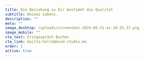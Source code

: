 ```yaml
---
title: Die Beziehung zu Dir bestimmt die Qualität
subtitle: Deines Lebens.
description: ""
meta: ""
image_desktop: /uploads/screenshot-2024-05-31-at-10.55.37.png
image_mobile: ""
cta_text: Erstgespräch Buchen
cta_link: mailto:hello@mind-studio.me
order: 1
active: true
---
```

